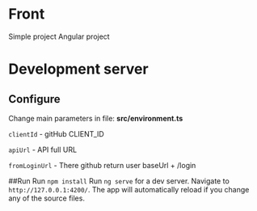 # Front

Simple project Angular project


# Development server

## Configure

Change main parameters in file: **src/environment.ts**

`clientId` - gitHub CLIENT_ID 

`apiUrl` - API full URL

`fromLoginUrl` - There github return user baseUrl + /login

##Run
Run `npm install`
Run `ng serve` for a dev server. Navigate to `http://127.0.0.1:4200/`. The app will automatically reload if you change any of the source files.

